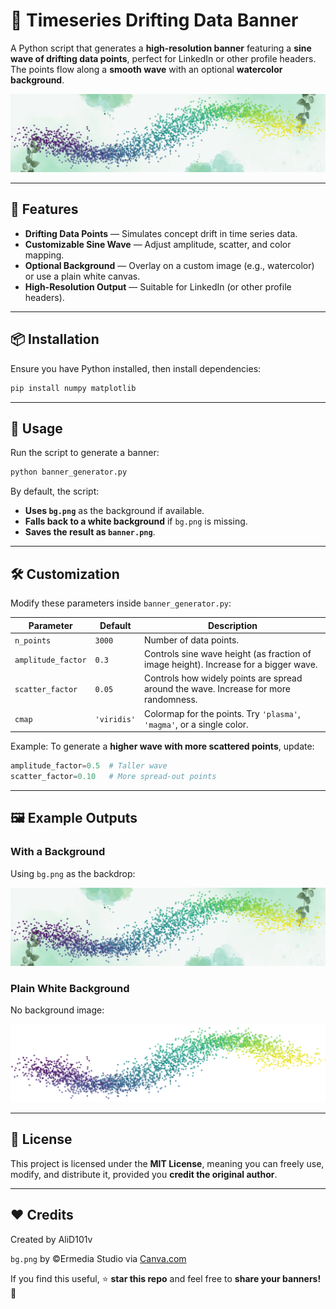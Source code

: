 # 🎨 Timeseries Drifting Data Banner

A Python script that generates a **high-resolution banner** featuring a **sine wave of drifting data points**, perfect for LinkedIn or other profile headers. The points flow along a **smooth wave** with an optional **watercolor background**.

![Example Output](banner.png)

---

## 🚀 Features

- **Drifting Data Points** — Simulates concept drift in time series data.
- **Customizable Sine Wave** — Adjust amplitude, scatter, and color mapping.
- **Optional Background** — Overlay on a custom image (e.g., watercolor) or use a plain white canvas.
- **High-Resolution Output** — Suitable for LinkedIn (or other profile headers).

---

## 📦 Installation

Ensure you have Python installed, then install dependencies:

```sh
pip install numpy matplotlib
```

---

## 🎯 Usage

Run the script to generate a banner:

```sh
python banner_generator.py
```

By default, the script:
- **Uses `bg.png`** as the background if available.
- **Falls back to a white background** if `bg.png` is missing.
- **Saves the result as `banner.png`**.

---

## 🛠 Customization

Modify these parameters inside `banner_generator.py`:

| Parameter         | Default | Description |
|------------------|---------|-------------|
| `n_points`       | `3000`  | Number of data points. |
| `amplitude_factor` | `0.3` | Controls sine wave height (as fraction of image height). Increase for a bigger wave. |
| `scatter_factor` | `0.05` | Controls how widely points are spread around the wave. Increase for more randomness. |
| `cmap` | `'viridis'` | Colormap for the points. Try `'plasma'`, `'magma'`, or a single color. |

Example: To generate a **higher wave with more scattered points**, update:

```python
amplitude_factor=0.5  # Taller wave
scatter_factor=0.10   # More spread-out points
```

---

## 🖼️ Example Outputs

### With a Background
Using `bg.png` as the backdrop:

![Banner with Background](banner_with_bg.png)

### Plain White Background
No background image:

![Banner without Background](banner_no_bg.png)

---

## 📜 License

This project is licensed under the **MIT License**, meaning you can freely use, modify, and distribute it, provided you **credit the original author**.

---

## ❤️ Credits

Created by AliD101v

`bg.png` by ©Ermedia Studio via [Canva.com](https://www.canva.com/)

If you find this useful, ⭐ **star this repo** and feel free to **share your banners!** 🚀

